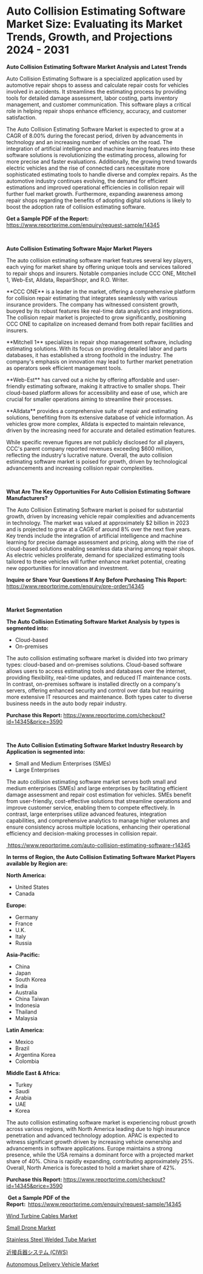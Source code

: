 <p><h1>Auto Collision Estimating Software Market Size: Evaluating its Market Trends, Growth, and Projections 2024 - 2031</h1></p><p><strong>Auto Collision Estimating Software Market Analysis and Latest Trends</strong></p>
<p><p>Auto Collision Estimating Software is a specialized application used by automotive repair shops to assess and calculate repair costs for vehicles involved in accidents. It streamlines the estimating process by providing tools for detailed damage assessment, labor costing, parts inventory management, and customer communication. This software plays a critical role in helping repair shops enhance efficiency, accuracy, and customer satisfaction.</p><p>The Auto Collision Estimating Software Market is expected to grow at a CAGR of 8.00% during the forecast period, driven by advancements in technology and an increasing number of vehicles on the road. The integration of artificial intelligence and machine learning features into these software solutions is revolutionizing the estimating process, allowing for more precise and faster evaluations. Additionally, the growing trend towards electric vehicles and the rise of connected cars necessitate more sophisticated estimating tools to handle diverse and complex repairs. As the automotive industry continues evolving, the demand for efficient estimations and improved operational efficiencies in collision repair will further fuel market growth. Furthermore, expanding awareness among repair shops regarding the benefits of adopting digital solutions is likely to boost the adoption rate of collision estimating software.</p></p>
<p><strong>Get a Sample PDF of the Report:&nbsp;</strong> <a href="https://www.reportprime.com/enquiry/request-sample/14345">https://www.reportprime.com/enquiry/request-sample/14345</a></p>
<p>&nbsp;</p>
<p><strong>Auto Collision Estimating Software Major Market Players</strong></p>
<p><p>The auto collision estimating software market features several key players, each vying for market share by offering unique tools and services tailored to repair shops and insurers. Notable companies include CCC ONE, Mitchell 1, Web-Est, Alldata, RepairShopr, and R.O. Writer.</p><p>**CCC ONE** is a leader in the market, offering a comprehensive platform for collision repair estimating that integrates seamlessly with various insurance providers. The company has witnessed consistent growth, buoyed by its robust features like real-time data analytics and integrations. The collision repair market is projected to grow significantly, positioning CCC ONE to capitalize on increased demand from both repair facilities and insurers.</p><p>**Mitchell 1** specializes in repair shop management software, including estimating solutions. With its focus on providing detailed labor and parts databases, it has established a strong foothold in the industry. The company's emphasis on innovation may lead to further market penetration as operators seek efficient management tools.</p><p>**Web-Est** has carved out a niche by offering affordable and user-friendly estimating software, making it attractive to smaller shops. Their cloud-based platform allows for accessibility and ease of use, which are crucial for smaller operations aiming to streamline their processes.</p><p>**Alldata** provides a comprehensive suite of repair and estimating solutions, benefiting from its extensive database of vehicle information. As vehicles grow more complex, Alldata is expected to maintain relevance, driven by the increasing need for accurate and detailed estimation features.</p><p>While specific revenue figures are not publicly disclosed for all players, CCC's parent company reported revenues exceeding $600 million, reflecting the industry's lucrative nature. Overall, the auto collision estimating software market is poised for growth, driven by technological advancements and increasing collision repair complexities.</p></p>
<p>&nbsp;</p>
<p><strong>What Are The Key Opportunities For Auto Collision Estimating Software Manufacturers?</strong></p>
<p><p>The Auto Collision Estimating Software market is poised for substantial growth, driven by increasing vehicle repair complexities and advancements in technology. The market was valued at approximately $2 billion in 2023 and is projected to grow at a CAGR of around 8% over the next five years. Key trends include the integration of artificial intelligence and machine learning for precise damage assessment and pricing, along with the rise of cloud-based solutions enabling seamless data sharing among repair shops. As electric vehicles proliferate, demand for specialized estimating tools tailored to these vehicles will further enhance market potential, creating new opportunities for innovation and investment.</p></p>
<p><strong>Inquire or Share Your Questions If Any Before Purchasing This Report:</strong> <a href="https://www.reportprime.com/enquiry/pre-order/14345">https://www.reportprime.com/enquiry/pre-order/14345</a></p>
<p>&nbsp;</p>
<p><strong>Market Segmentation</strong></p>
<p><strong>The Auto Collision Estimating Software Market Analysis by types is segmented into:</strong></p>
<p><ul><li>Cloud-based</li><li>On-premises</li></ul></p>
<p><p>The auto collision estimating software market is divided into two primary types: cloud-based and on-premises solutions. Cloud-based software allows users to access estimating tools and databases over the internet, providing flexibility, real-time updates, and reduced IT maintenance costs. In contrast, on-premises software is installed directly on a company's servers, offering enhanced security and control over data but requiring more extensive IT resources and maintenance. Both types cater to diverse business needs in the auto body repair industry.</p></p>
<p><strong>Purchase this Report:&nbsp;</strong><a href="https://www.reportprime.com/checkout?id=14345&price=3590">https://www.reportprime.com/checkout?id=14345&price=3590</a></p>
<p>&nbsp;</p>
<p><strong>The Auto Collision Estimating Software Market Industry Research by Application is segmented into:</strong></p>
<p><ul><li>Small and Medium Enterprises (SMEs)</li><li>Large Enterprises</li></ul></p>
<p><p>The auto collision estimating software market serves both small and medium enterprises (SMEs) and large enterprises by facilitating efficient damage assessment and repair cost estimation for vehicles. SMEs benefit from user-friendly, cost-effective solutions that streamline operations and improve customer service, enabling them to compete effectively. In contrast, large enterprises utilize advanced features, integration capabilities, and comprehensive analytics to manage higher volumes and ensure consistency across multiple locations, enhancing their operational efficiency and decision-making processes in collision repair.</p></p>
<p><a href="https://www.reportprime.com/auto-collision-estimating-software-r14345">&nbsp;https://www.reportprime.com/auto-collision-estimating-software-r14345</a></p>
<p><strong>In terms of Region, the Auto Collision Estimating Software Market Players available by Region are:</strong></p>
<p>
    <p> <strong> North America: </strong>
        <ul>
            <li>United States</li>
            <li>Canada</li>
        </ul>
        </p> 
    <p> <strong> Europe: </strong>
        <ul>
            <li>Germany</li>
            <li>France</li>
            <li>U.K.</li>
            <li>Italy</li>
            <li>Russia</li>
        </ul>
        </p> 
    <p> <strong> Asia-Pacific: </strong>
        <ul>
            <li>China</li>
            <li>Japan</li>
            <li>South Korea</li>
            <li>India</li>
            <li>Australia</li>
            <li>China Taiwan</li>
            <li>Indonesia</li>
            <li>Thailand</li>
            <li>Malaysia</li>
        </ul>
        </p> 
    <p> <strong> Latin America: </strong>
        <ul>
            <li>Mexico</li>
            <li>Brazil</li>
            <li>Argentina Korea</li>
            <li>Colombia</li>
        </ul>
        </p> 
    <p> <strong> Middle East & Africa: </strong>
        <ul>
            <li>Turkey</li>
            <li>Saudi</li>
            <li>Arabia</li>
            <li>UAE</li>
            <li>Korea</li>
        </ul>
    </p>
    </p>
<p><p>The auto collision estimating software market is experiencing robust growth across various regions, with North America leading due to high insurance penetration and advanced technology adoption. APAC is expected to witness significant growth driven by increasing vehicle ownership and advancements in software applications. Europe maintains a strong presence, while the USA remains a dominant force with a projected market share of 40%. China is rapidly expanding, contributing approximately 25%. Overall, North America is forecasted to hold a market share of 42%.</p></p>
<p><strong>Purchase this Report: </strong><a href="https://www.reportprime.com/checkout?id=14345&price=3590">https://www.reportprime.com/checkout?id=14345&price=3590</a></p>
<p>&nbsp;<strong>Get a Sample PDF of the Report:&nbsp;&nbsp;</strong><a href="https://www.reportprime.com/enquiry/request-sample/14345">https://www.reportprime.com/enquiry/request-sample/14345</a></p>
<p><strong></strong></p>
<p><p><a href="https://medium.com/@estellaemmerich/the-comprehensive-wind-turbine-cables-market-research-report-is-essential-for-understanding-b05e284bd0d3?postPublishedType=initial">Wind Turbine Cables Market</a></p><p><a href="https://www.linkedin.com/pulse/future-trends-global-small-drone-market-insights-analysis-from-uvykf?trackingId=J1eJt5qaSKurR3z8g8g6vA%3D%3D">Small Drone Market</a></p><p><a href="https://issuu.com/reportprime-2/docs/stainless-steel-welded-tube-market-_01c2aa4e98aec5">Stainless Steel Welded Tube Market</a></p><p><a href="https://medium.com/@oswaldheman9gu/close-in-weapon-systems-ciws-market-%E3%81%AE%E3%82%B0%E3%83%AD%E3%83%BC%E3%83%90%E3%83%AB%E5%B8%82%E5%A0%B4%E6%A6%82%E8%A6%81%E3%81%AF-%E4%B8%96%E7%95%8C%E3%81%8A%E3%82%88%E3%81%B3%E4%B8%BB%E8%A6%81%E5%B8%82%E5%A0%B4%E3%81%AB%E3%81%8A%E3%81%91%E3%82%8B%E6%A5%AD%E7%95%8C%E3%81%AB%E5%BD%B1%E9%9F%BF%E3%82%92%E4%B8%8E%E3%81%88%E3%82%8B%E4%B8%BB%E8%A6%81%E3%81%AA%E3%83%88%E3%83%AC%E3%83%B3%E3%83%89%E3%81%AB%E3%81%A4%E3%81%84%E3%81%A6-%E7%8B%AC%E8%87%AA%E3%81%AE%E8%A6%96%E7%82%B9%E3%82%92%E6%8F%90%E4%BE%9B%E3%81%97%E3%81%BE%E3%81%99-086841176e25">近接兵器システム (CIWS)</a></p><p><a href="https://medium.com/@sdonald04328/the-global-autonomous-delivery-vehicle-market-is-a-dynamic-and-growing-industry-1d73065e6e26">Autonomous Delivery Vehicle Market</a></p></p>
